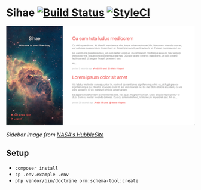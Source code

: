 # Sihae [![Build Status](https://travis-ci.org/imjoehaines/sihae.svg)](https://travis-ci.org/imjoehaines/sihae) [![StyleCI](https://styleci.io/repos/42362618/shield)](https://styleci.io/repos/42362618)

[![Sihae home page](screenshot.png)](https://raw.githubusercontent.com/imjoehaines/sihae/master/screenshot.png)

*Sidebar image from [NASA's HubbleSite](http://hubblesite.org/gallery/album/pr2009025i)*

## Setup
- `composer install`
- `cp .env.example .env`
- `php vendor/bin/doctrine orm:schema-tool:create`
